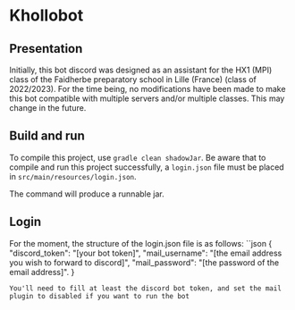 # Khollobot
## Presentation

Initially, this bot discord was designed as an assistant for the HX1 (MPI) class of the Faidherbe preparatory school in Lille (France) (class of 2022/2023).
For the time being, no modifications have been made to make this bot compatible with multiple servers and/or multiple classes. This may change in the future.

## Build and run
To compile this project, use `gradle clean shadowJar`.
Be aware that to compile and run this project successfully, a `login.json` file must be placed in `src/main/resources/login.json`.

The command will produce a runnable jar.

## Login
For the moment, the structure of the login.json file is as follows: ``json
{
  "discord_token": "[your bot token]",
  "mail_username": "[the email address you wish to forward to discord]",
  "mail_password": "[the password of the email address]".
}
```
You'll need to fill at least the discord bot token, and set the mail plugin to disabled if you want to run the bot
